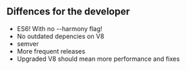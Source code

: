 ## Diffences for the developer

* ES6! With no --harmony flag!
* No outdated depencies on V8
* semver
* More frequent releases
* Upgraded V8 should mean more performance and fixes 
